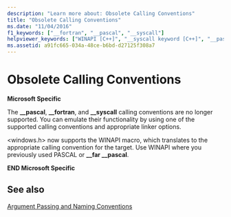 ```yaml
---
description: "Learn more about: Obsolete Calling Conventions"
title: "Obsolete Calling Conventions"
ms.date: "11/04/2016"
f1_keywords: ["__fortran", "__pascal", "__syscall"]
helpviewer_keywords: ["WINAPI [C++]", "__syscall keyword [C++]", "__pascal keyword [C++]", "__fortran keyword [C++]", "calling conventions, obsolete"]
ms.assetid: a91fc665-034a-48ce-b6bd-d27125f308a7
---
```

# Obsolete Calling Conventions

**Microsoft Specific**

The **__pascal**, **__fortran**, and **__syscall** calling conventions are no longer supported. You can emulate their functionality by using one of the supported calling conventions and appropriate linker options.

\<windows.h> now supports the WINAPI macro, which translates to the appropriate calling convention for the target. Use WINAPI where you previously used PASCAL or **__far \__pascal**.

**END Microsoft Specific**

## See also

[Argument Passing and Naming Conventions](../cpp/argument-passing-and-naming-conventions.md)
